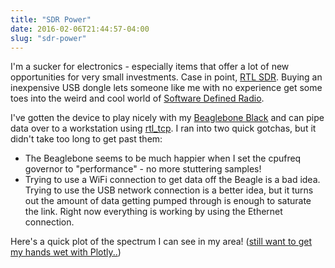 ```yaml
---
title: "SDR Power"
date: 2016-02-06T21:44:57-04:00
slug: "sdr-power"
---
```



I'm a sucker for electronics - especially items that offer a lot of
new opportunities for very small investments. Case in point, [RTL
SDR](http://sdr.osmocom.org/trac/wiki/rtl-sdr). Buying an inexpensive
USB dongle lets someone like me with no experience get some toes into
the weird and cool world of [Software Defined
Radio](https://en.wikipedia.org/wiki/Software-defined_radio).

I've gotten the device to play nicely with my [Beaglebone
Black](http://beagleboard.org/BLACK) and can pipe data over to a
workstation using
[rtl_tcp](http://sdr.osmocom.org/trac/wiki/rtl-sdr#rtl_tcp). I ran
into two quick gotchas, but it didn't take too long to get past them:

* The Beaglebone seems to be much happier when I set the cpufreq
  governor to "performance" - no more stuttering samples!
* Trying to use a WiFi connection to get data off the Beagle is a bad
  idea. Trying to use the USB network connection is a better idea, but
  it turns out the amount of data getting pumped through is enough to
  saturate the link. Right now everything is working by using the
  Ethernet connection.

Here's a quick plot of the spectrum I can see in my area! ([still want
to get my hands wet with Plotly..](https://plot.ly/javascript/))

<script src="https://cdn.plot.ly/plotly-latest.min.js"></script>
<div id="tester" style="width:800px;height:600px;"></div>

<script>
TESTER = document.getElementById('tester');
Plotly.d3.csv('cleaned_data.csv', function(err, rows){

    function unpack(rows, key) {
        return rows.map(function(row) { return row[key]; });
    }
    function unpackMhz(rows, key) {
     return rows.map(function(row) { return row[key]/1000000;});
    }

    var time = unpack(rows, 'time'),
        freq = unpackMhz(rows, 'freq'),
        db = unpack(rows, 'db');
    //freq = freq.map(function(val){val/1000});
    var data = [{
        type: 'heatmap',
        x: freq,
        y: time,
        z: db,
        colorbar: {title: "SNR (dB)"}
    }];

    var layout = {
        title: '15 min of spectrum',
        xaxis:{exponentformat:"none",
               title: "Frequency (MHz)"}
    };

    Plotly.plot(TESTER, data, layout, { showLink: false,
  sendData: false,
  displaylogo: false,
  displayModeBar: false
});

});
</script>
